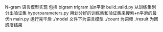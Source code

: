 N-gram 语言模型实现
包括 bigram trigram 加n平滑
build_valid.py 从训练集划分出验证集
hyperparameters.py 用划分好的训练集和验证集来搜索+n平滑的最优n
main.py 运行完毕后 ./model 文件下为语言模型 ./count 为词频 ./result 为困惑度结果
